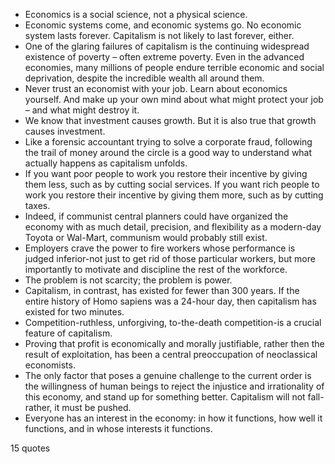  - Economics is a social science, not a physical science.
 - Economic systems come, and economic systems go. No economic system lasts forever. Capitalism is not likely to last forever, either.
 - One of the glaring failures of capitalism is the continuing widespread existence of poverty – often extreme poverty. Even in the advanced economies, many millions of people endure terrible economic and social deprivation, despite the incredible wealth all around them.
 - Never trust an economist with your job. Learn about economics yourself. And make up your own mind about what might protect your job – and what might destroy it.
 - We know that investment causes growth. But it is also true that growth causes investment.
 - Like a forensic accountant trying to solve a corporate fraud, following the trail of money around the circle is a good way to understand what actually happens as capitalism unfolds.
 - If you want poor people to work you restore their incentive by giving them less, such as by cutting social services. If you want rich people to work you restore their incentive by giving them more, such as by cutting taxes.
 - Indeed, if communist central planners could have organized the economy with as much detail, precision, and flexibility as a modern-day Toyota or Wal-Mart, communism would probably still exist.
 - Employers crave the power to fire workers whose performance is judged inferior-not just to get rid of those particular workers, but more importantly to motivate and discipline the rest of the workforce.
 - The problem is not scarcity; the problem is power.
 - Capitalism, in contrast, has existed for fewer than 300 years. If the entire history of Homo sapiens was a 24-hour day, then capitalism has existed for two minutes.
 - Competition-ruthless, unforgiving, to-the-death competition-is a crucial feature of capitalism.
 - Proving that profit is economically and morally justifiable, rather then the result of exploitation, has been a central preoccupation of neoclassical economists.
 - The only factor that poses a genuine challenge to the current order is the willingness of human beings to reject the injustice and irrationality of this economy, and stand up for something better. Capitalism will not fall-rather, it must be pushed.
 - Everyone has an interest in the economy: in how it functions, how well it functions, and in whose interests it functions.

15 quotes